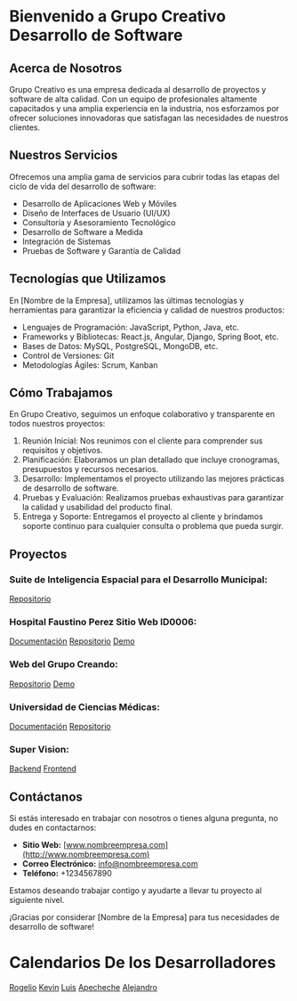 # Bienvenido a Grupo Creativo Desarrollo de Software

## Acerca de Nosotros

Grupo Creativo es una empresa dedicada al desarrollo de proyectos y software de alta calidad. Con un equipo de profesionales altamente capacitados y una amplia experiencia en la industria, nos esforzamos por ofrecer soluciones innovadoras que satisfagan las necesidades de nuestros clientes.

## Nuestros Servicios

Ofrecemos una amplia gama de servicios para cubrir todas las etapas del ciclo de vida del desarrollo de software:

- Desarrollo de Aplicaciones Web y Móviles
- Diseño de Interfaces de Usuario (UI/UX)
- Consultoría y Asesoramiento Tecnológico
- Desarrollo de Software a Medida
- Integración de Sistemas
- Pruebas de Software y Garantía de Calidad

## Tecnologías que Utilizamos

En [Nombre de la Empresa], utilizamos las últimas tecnologías y herramientas para garantizar la eficiencia y calidad de nuestros productos:

- Lenguajes de Programación: JavaScript, Python, Java, etc.
- Frameworks y Bibliotecas: React.js, Angular, Django, Spring Boot, etc.
- Bases de Datos: MySQL, PostgreSQL, MongoDB, etc.
- Control de Versiones: Git
- Metodologías Ágiles: Scrum, Kanban

## Cómo Trabajamos

En Grupo Creativo, seguimos un enfoque colaborativo y transparente en todos nuestros proyectos:

1. Reunión Inicial: Nos reunimos con el cliente para comprender sus requisitos y objetivos.
2. Planificación: Elaboramos un plan detallado que incluye cronogramas, presupuestos y recursos necesarios.
3. Desarrollo: Implementamos el proyecto utilizando las mejores prácticas de desarrollo de software.
4. Pruebas y Evaluación: Realizamos pruebas exhaustivas para garantizar la calidad y usabilidad del producto final.
5. Entrega y Soporte: Entregamos el proyecto al cliente y brindamos soporte continuo para cualquier consulta o problema que pueda surgir.

## Proyectos

### Suite de Inteligencia Espacial para el Desarrollo Municipal:
[Repositorio](https://github.com/CreandoCuba/Suite-Inteligencia-Espacial-para-el-Desarrollo-Municipal)

### Hospital Faustino Perez Sitio Web ID0006:
[Documentación](https://github.com/CreandoCuba/Docs-Hospital-Faustino-Perez-Sitio-Web-ID0006)
[Repositorio](https://github.com/CreandoCuba/Hospital-Faustino-Perez-Sitio-Web-ID0006)
[Demo](https://github.com/CreandoCuba/hospitalfaustino.github.io)

### Web del Grupo Creando:
[Repositorio](https://github.com/CreandoCuba/Web-Grupo-Creando-ID0019)
[Demo](https://github.com/CreandoCuba/grupocreativo.github.io)

### Universidad de Ciencias Médicas:
[Documentación](https://github.com/CreandoCuba/Universidad-de-Ciencias-Medicas-de-Matanzas-ID0018)
[Repositorio](https://github.com/CreandoCuba/Doc-Universidad-de-Ciencias-Medicas-de-Matanzas-ID0018)

### Super Vision:
[Backend](https://github.com/CreandoCuba/Super-Vision-Backend-ID0004)
[Frontend](ttps://github.com/CreandoCuba/Super-Vision-Frontend-ID0004)

## Contáctanos

Si estás interesado en trabajar con nosotros o tienes alguna pregunta, no dudes en contactarnos:

- **Sitio Web:** [www.nombreempresa.com](http://www.nombreempresa.com)
- **Correo Electrónico:** info@nombreempresa.com
- **Teléfono:** +1234567890

Estamos deseando trabajar contigo y ayudarte a llevar tu proyecto al siguiente nivel.

¡Gracias por considerar [Nombre de la Empresa] para tus necesidades de desarrollo de software!


# Calendarios De los Desarrolladores

[Rogelio](https://calendar.google.com/calendar/embed?src=651540a144945b333dcf9c0ce775fbf4106d274302e7361e0a67cbdc4d3af59f%40group.calendar.google.com&ctz=America%2FHavana)
[Kevin](https://calendar.google.com/calendar/embed?src=00436562c85fda9bc08b73a4932f4df248e0553eee7b8b4cd27f37b6e5ddc65c%40group.calendar.google.com&ctz=America%2FHavana)
[Luis](https://calendar.google.com/calendar/embed?src=ad4f0db7afc2c370de0b2614de0a361c4cf32a4a4777c1a61a1c76f4693c6e71%40group.calendar.google.com&ctz=America%2FHavana)
[Apecheche](https://calendar.google.com/calendar/embed?src=b4d1a2d3e7f02217c859836aad7fe68a3c7dafcd8a57211ce63d1a50b4229461%40group.calendar.google.com&ctz=America%2FHavana)
[Alejandro](https://calendar.google.com/calendar/embed?src=cbfb2510509066cb9c6a598ed40fd4892270d984cb14dbaefbaa8a02cbf4285a%40group.calendar.google.com&ctz=America%2FHavana)
